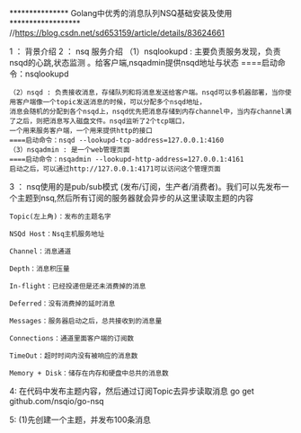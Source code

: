 *************** Golang中优秀的消息队列NSQ基础安装及使用 ******************
//https://blog.csdn.net/sd653159/article/details/83624661


1 ： 背景介绍
2 ： nsq 服务介绍
    （1）nsqlookupd : 主要负责服务发现，负责nsqd的心跳,状态监测 。给客户端,nsqadmin提供nsqd地址与状态
    ====启动命令：nsqlookupd

    （2）nsqd : 负责接收消息，存储队列和将消息发送给客户端。nsqd可以多机器部署，当你使用客户端像一个topic发送消息的时候，可以分配多个nsqd地址，
    消息会随机的分配到各个nsqd上，nsqd优先把消息存储到内存channel中，当内存channel满了之后，则把消息写入磁盘文件。nsqd监听了2个tcp端口，
    一个用来服务客户端，一个用来提供http的接口
    ====启动命令：nsqd --lookupd-tcp-address=127.0.0.1:4160
    （3）nsqadmin : 是一个web管理页面
    ====启动命令：nsqadmin --lookupd-http-address=127.0.0.1:4161
    启动之后，可以通过http://127.0.0.1:4171可以访问这个管理页面

3 ： nsq使用的是pub/sub模式 (发布/订阅，生产者/消费者)。我们可以先发布一个主题到nsq,然后所有订阅的服务器就会异步的从这里读取主题的内容

    Topic(左上角)：发布的主题名字

    NSQd Host：Nsq主机服务地址

    Channel：消息通道

    Depth：消息积压量

    In-flight：已经投递但是还未消费掉的消息

    Deferred：没有消费掉的延时消息

    Messages：服务器启动之后，总共接收到的消息量

    Connections：通道里面客户端的订阅数

    TimeOut：超时时间内没有被响应的消息数

    Memory + Disk：储存在内存和硬盘中总共的消息数


4: 在代码中发布主题内容，然后通过订阅Topic去异步读取消息
    go get github.com/nsqio/go-nsq


5: (1)先创建一个主题，并发布100条消息